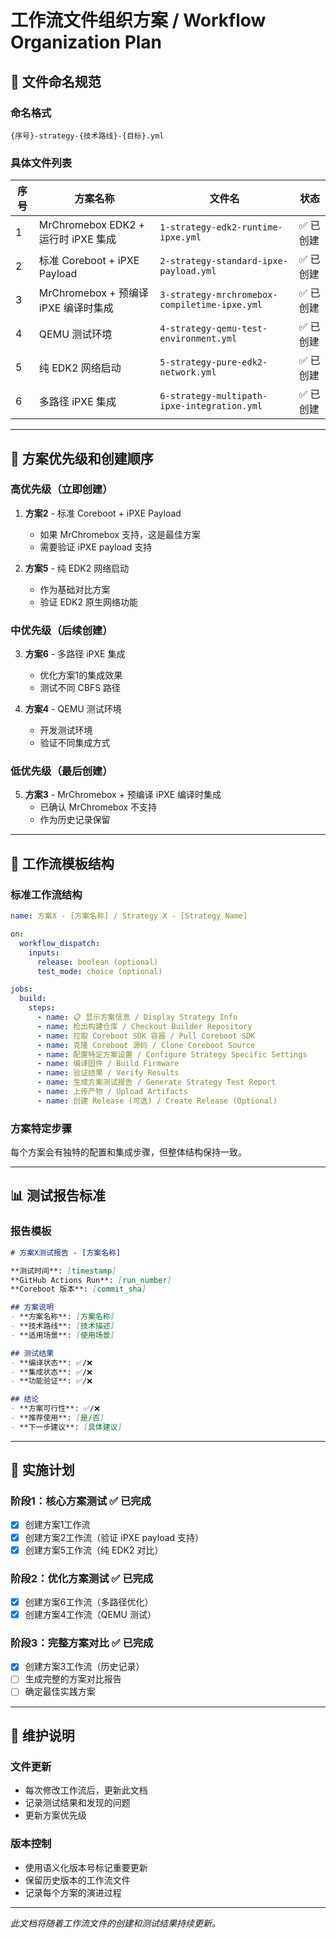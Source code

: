 # 工作流文件组织方案 / Workflow Organization Plan

## 📁 **文件命名规范**

### **命名格式**
```
{序号}-strategy-{技术路线}-{目标}.yml
```

### **具体文件列表**

| 序号 | 方案名称 | 文件名 | 状态 |
|------|----------|--------|------|
| 1 | MrChromebox EDK2 + 运行时 iPXE 集成 | `1-strategy-edk2-runtime-ipxe.yml` | ✅ 已创建 |
| 2 | 标准 Coreboot + iPXE Payload | `2-strategy-standard-ipxe-payload.yml` | ✅ 已创建 |
| 3 | MrChromebox + 预编译 iPXE 编译时集成 | `3-strategy-mrchromebox-compiletime-ipxe.yml` | ✅ 已创建 |
| 4 | QEMU 测试环境 | `4-strategy-qemu-test-environment.yml` | ✅ 已创建 |
| 5 | 纯 EDK2 网络启动 | `5-strategy-pure-edk2-network.yml` | ✅ 已创建 |
| 6 | 多路径 iPXE 集成 | `6-strategy-multipath-ipxe-integration.yml` | ✅ 已创建 |

---

## 🎯 **方案优先级和创建顺序**

### **高优先级（立即创建）**
1. **方案2** - 标准 Coreboot + iPXE Payload
   - 如果 MrChromebox 支持，这是最佳方案
   - 需要验证 iPXE payload 支持

2. **方案5** - 纯 EDK2 网络启动
   - 作为基础对比方案
   - 验证 EDK2 原生网络功能

### **中优先级（后续创建）**
3. **方案6** - 多路径 iPXE 集成
   - 优化方案1的集成效果
   - 测试不同 CBFS 路径

4. **方案4** - QEMU 测试环境
   - 开发测试环境
   - 验证不同集成方式

### **低优先级（最后创建）**
5. **方案3** - MrChromebox + 预编译 iPXE 编译时集成
   - 已确认 MrChromebox 不支持
   - 作为历史记录保留

---

## 🔧 **工作流模板结构**

### **标准工作流结构**
```yaml
name: 方案X - [方案名称] / Strategy X - [Strategy Name]

on:
  workflow_dispatch:
    inputs:
      release: boolean (optional)
      test_mode: choice (optional)

jobs:
  build:
    steps:
      - name: 📋 显示方案信息 / Display Strategy Info
      - name: 检出构建仓库 / Checkout Builder Repository
      - name: 拉取 Coreboot SDK 容器 / Pull Coreboot SDK
      - name: 克隆 Coreboot 源码 / Clone Coreboot Source
      - name: 配置特定方案设置 / Configure Strategy Specific Settings
      - name: 编译固件 / Build Firmware
      - name: 验证结果 / Verify Results
      - name: 生成方案测试报告 / Generate Strategy Test Report
      - name: 上传产物 / Upload Artifacts
      - name: 创建 Release (可选) / Create Release (Optional)
```

### **方案特定步骤**
每个方案会有独特的配置和集成步骤，但整体结构保持一致。

---

## 📊 **测试报告标准**

### **报告模板**
```markdown
# 方案X测试报告 - [方案名称]

**测试时间**: [timestamp]
**GitHub Actions Run**: [run_number]
**Coreboot 版本**: [commit_sha]

## 方案说明
- **方案名称**: [方案名称]
- **技术路线**: [技术描述]
- **适用场景**: [使用场景]

## 测试结果
- **编译状态**: ✅/❌
- **集成状态**: ✅/❌
- **功能验证**: ✅/❌

## 结论
- **方案可行性**: ✅/❌
- **推荐使用**: [是/否]
- **下一步建议**: [具体建议]
```

---

## 🚀 **实施计划**

### **阶段1：核心方案测试** ✅ 已完成
- [x] 创建方案1工作流
- [x] 创建方案2工作流（验证 iPXE payload 支持）
- [x] 创建方案5工作流（纯 EDK2 对比）

### **阶段2：优化方案测试** ✅ 已完成
- [x] 创建方案6工作流（多路径优化）
- [x] 创建方案4工作流（QEMU 测试）

### **阶段3：完整方案对比** ✅ 已完成
- [x] 创建方案3工作流（历史记录）
- [ ] 生成完整的方案对比报告
- [ ] 确定最佳实践方案

---

## 📝 **维护说明**

### **文件更新**
- 每次修改工作流后，更新此文档
- 记录测试结果和发现的问题
- 更新方案优先级

### **版本控制**
- 使用语义化版本号标记重要更新
- 保留历史版本的工作流文件
- 记录每个方案的演进过程

---

*此文档将随着工作流文件的创建和测试结果持续更新。*
